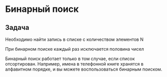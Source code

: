 # Бинарный поиск

## Задача

Необходимо найти запись в списке с количеством элементов N

При бинарном поиске каждый раз исключается половина чисел

Бинарный поиск работает только в том случае, если список отсортирован. Например, имена в телефонной книге хранятся в алфавитном порядке, и вы можете воспользоваться бинарным поиском.
